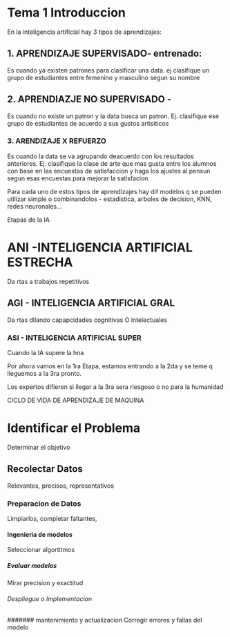 # Tema 1 Introduccion
En la inteligencia artificial hay 3 tipos de aprendizajes: 

## 1. APRENDIZAJE SUPERVISADO- entrenado:  
Es cuando ya existen patrones para clasificar una data. ej clasifique un grupo de estudiantes entre femenino y masculino segun su nombre
## 2. APRENDIAZJE NO SUPERVISADO - 
 Es cuando no existe un patron y la data busca un patron. Ej. clasifique ese grupo de estudiantes de acuerdo a sus gustos artisiticos
 ### 3. ARENDIZAJE X REFUERZO 
Es cuando la data se va agrupando deacuerdo con los resultados anteriores. Ej. clasifique la clase de arte que mas gusta entre los alumnos con base en las encuestas de satisfaccion y haga los ajustes al pensun segun esas encuestas para mejorar la satisfacion

Para cada uno de estos tipos de aprendizajes hay dif modelos q se pueden utilizar simple o combinandolos - estadistica, arboles de decision, KNN, redes neuronales...

Etapas de la IA
# ANI -INTELIGENCIA ARTIFICIAL ESTRECHA 
Da rtas a trabajos repetitivos
## AGI - INTELIGENCIA ARTIFICIAL GRAL
Da rtas dllando capapcidades cognitivas O intelectuales
### ASI - INTELIGENCIA ARTIFICIAL SUPER
Cuando la IA supere la hna

Por ahora vamos en la 1ra Etapa, estamos entrando a la 2da y se teme q lleguemos a la 3ra pronto.

Los expertos difieren si llegar a la 3ra sera riesgoso o no para la humanidad

CICLO DE VIDA DE APRENDIZAJE DE MAQUINA
# Identificar el Problema 
Determinar el objetivo
## Recolectar Datos
Relevantes, precisos, representativos
### Preparacion de Datos
Limpiarlos, completar faltantes, 
#### Ingenieria de modelos
Seleccionar algortitmos
##### Evaluar modelos
Mirar precision y exactitud
###### Despliegue o Implementacion
####### mantenimiento y actualizacion
Corregir errores y fallas del modelo